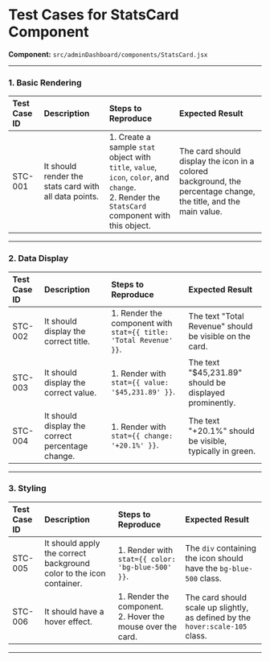 
# Test Cases for StatsCard Component

**Component:** `src/adminDashboard/components/StatsCard.jsx`

---

### 1. Basic Rendering

| Test Case ID | Description | Steps to Reproduce | Expected Result |
| :--- | :--- | :--- | :--- |
| STC-001 | It should render the stats card with all data points. | 1. Create a sample `stat` object with `title`, `value`, `icon`, `color`, and `change`. <br> 2. Render the `StatsCard` component with this object. | The card should display the icon in a colored background, the percentage change, the title, and the main value. |

---

### 2. Data Display

| Test Case ID | Description | Steps to Reproduce | Expected Result |
| :--- | :--- | :--- | :--- |
| STC-002 | It should display the correct title. | 1. Render the component with `stat={{ title: 'Total Revenue' }}`. | The text "Total Revenue" should be visible on the card. |
| STC-003 | It should display the correct value. | 1. Render with `stat={{ value: '$45,231.89' }}`. | The text "$45,231.89" should be displayed prominently. |
| STC-004 | It should display the correct percentage change. | 1. Render with `stat={{ change: '+20.1%' }}`. | The text "+20.1%" should be visible, typically in green. |

---

### 3. Styling

| Test Case ID | Description | Steps to Reproduce | Expected Result |
| :--- | :--- | :--- | :--- |
| STC-005 | It should apply the correct background color to the icon container. | 1. Render with `stat={{ color: 'bg-blue-500' }}`. | The `div` containing the icon should have the `bg-blue-500` class. |
| STC-006 | It should have a hover effect. | 1. Render the component. <br> 2. Hover the mouse over the card. | The card should scale up slightly, as defined by the `hover:scale-105` class. |

---
